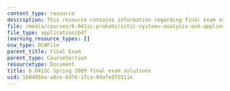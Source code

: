 ```yaml
---
content_type: resource
description: This resource contains information regarding final exam solutions.
file: /media/courses/6-041sc-probabilistic-systems-analysis-and-applied-probability-fall-2013/1b04056aa8ce6d7617ca0dafe875511e_MIT6_041SCF13_finl_s09_sol.pdf
file_type: application/pdf
learning_resource_types: []
ocw_type: OCWFile
parent_title: Final Exam
parent_type: CourseSection
resourcetype: Document
title: 6.041SC Spring 2009 final exam solutions
uid: 1b04056a-a8ce-6d76-17ca-0dafe875511e
---
```

